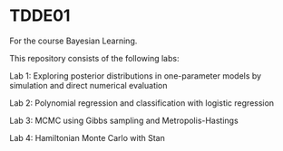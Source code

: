 # TDDE01
For the course Bayesian Learning.

This repository consists of the following labs:

Lab 1: Exploring posterior distributions in one-parameter models by simulation and direct numerical evaluation

Lab 2: Polynomial regression and classification with logistic regression

Lab 3: MCMC using Gibbs sampling and Metropolis-Hastings

Lab 4: Hamiltonian Monte Carlo with Stan
